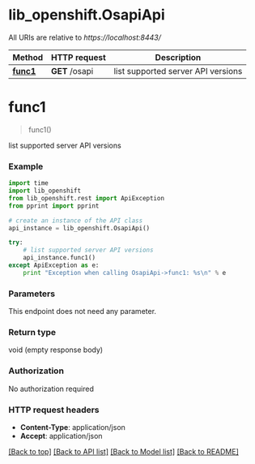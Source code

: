 # lib_openshift.OsapiApi

All URIs are relative to *https://localhost:8443/*

Method | HTTP request | Description
------------- | ------------- | -------------
[**func1**](OsapiApi.md#func1) | **GET** /osapi | list supported server API versions


# **func1**
> func1()

list supported server API versions

### Example 
```python
import time
import lib_openshift
from lib_openshift.rest import ApiException
from pprint import pprint

# create an instance of the API class
api_instance = lib_openshift.OsapiApi()

try: 
    # list supported server API versions
    api_instance.func1()
except ApiException as e:
    print "Exception when calling OsapiApi->func1: %s\n" % e
```

### Parameters
This endpoint does not need any parameter.

### Return type

void (empty response body)

### Authorization

No authorization required

### HTTP request headers

 - **Content-Type**: application/json
 - **Accept**: application/json

[[Back to top]](#) [[Back to API list]](../README.md#documentation-for-api-endpoints) [[Back to Model list]](../README.md#documentation-for-models) [[Back to README]](../README.md)

